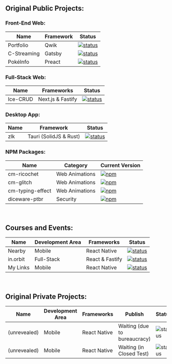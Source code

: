 ## Original Public Projects:

### Front-End Web:
| Name          | Framework | Status                                                                                                 |
|---------------|-----------|--------------------------------------------------------------------------------------------------------|
| Portfolio     | Qwik      | [![status](https://img.shields.io/badge/Finished-47BE29)](https://github.com/cicero-mello/portfolio)   |
| C-Streaming   | Gatsby    | [![status](https://img.shields.io/badge/Finished-47BE29)](https://github.com/cicero-mello/c-streaming) |
| PokéInfo      | Preact    | [![status](https://img.shields.io/badge/Finished-47BE29)](https://github.com/cicero-mello/poke-info)   |


### Full-Stack Web:
| Name       | Frameworks        | Status                                                                                                      |
|------------|-------------------|-------------------------------------------------------------------------------------------------------------|
| Ice-CRUD   | Next.js & Fastify | [![status](https://img.shields.io/badge/Finished-47BE29)](https://github.com/cicero-mello/ice-crud-frontend) |


### Desktop App:
| Name | Framework              | Status                                                                                        |
|------|------------------------|-----------------------------------------------------------------------------------------------|
| zlk  | Tauri (SolidJS & Rust) | [![status](https://img.shields.io/badge/PAUSED-BE292C)](https://github.com/cicero-mello/zlk)  |


### NPM Packages:
| Name              | Category       | Current Version                                                                                                          |
|-------------------|----------------|--------------------------------------------------------------------------------------------------------------------------|
| cm-ricochet       | Web Animations | [![npm](https://img.shields.io/npm/v/cm-ricochet?color=7D29BE)](https://github.com/cicero-mello/cm-ricochet)             |
| cm-glitch         | Web Animations | [![npm](https://img.shields.io/npm/v/cm-glitch?color=7D29BE)](https://github.com/cicero-mello/cm-glitch)                 |
| cm-typing-effect  | Web Animations | [![npm](https://img.shields.io/npm/v/cm-typing-effect?color=7D29BE)](https://github.com/cicero-mello/cm-typing-effect)   |
| diceware-ptbr     | Security       | [![npm](https://img.shields.io/npm/v/diceware-ptbr?color=7D29BE)](https://github.com/cicero-mello/diceware-ptbr)         |

&nbsp;

## Courses and Events:
| Name     | Development Area | Frameworks      | Status                                                                                                         |
|----------|------------------|-----------------|----------------------------------------------------------------------------------------------------------------|
| Nearby   | Mobile           | React Native    | [![status](https://img.shields.io/badge/Finished-47BE29)](https://github.com/cicero-mello/nearby-react-native) |
| in.orbit | Full-Stack       | React & Fastify | [![status](https://img.shields.io/badge/Finished-47BE29)](https://github.com/cicero-mello/in.orbit-react)      |
| My Links | Mobile           | React Native    | [![status](https://img.shields.io/badge/Finished-47BE29)](https://github.com/cicero-mello/my-links)            |

&nbsp;

## Original Private Projects:
| Name          | Development Area | Frameworks      | Publish                      | Status                                                           |
|---------------|------------------|-----------------|------------------------------|------------------------------------------------------------------|
| (unrevealed)  | Mobile           | React Native    | Waiting (due to bureaucracy) |![status](https://img.shields.io/badge/MVP&nbsp;Finished-294CBE)  |
| (unrevealed)  | Mobile           | React Native    | Waiting (in Closed Test)     |![status](https://img.shields.io/badge/WIP-BE6729)                |
